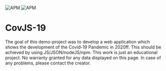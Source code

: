 ![APM](https://img.shields.io/badge/Status-EndOfProject-red)
![APM](https://img.shields.io/badge/License-MIT-blue)
# CovJS-19
The goal of this demo-project was to develop a web application which shows the development of the Covid-19 Pandemic in 2020ff. This should be achieved by using JS/JSON/nodeJS/npm. This work is just an educational project. No warranty granted for any data displayed on this page. In case of any problems, please contact the creator.
